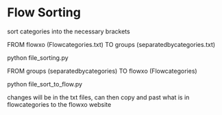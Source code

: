 # Flow Sorting
 sort categories into the necessary brackets

 FROM flowxo (Flowcategories.txt) TO groups (separatedbycategories.txt)

 python file_sorting.py

 FROM groups (separatedbycategories) TO flowxo (Flowcategories)

python file_sort_to_flow.py 

changes will be in the txt files, can then copy and past what is in flowcategories to the flowxo website
